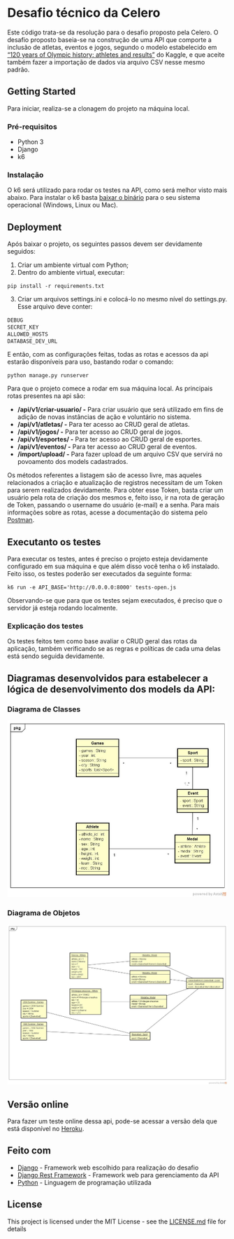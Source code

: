 # Desafio técnico da Celero

Este código trata-se da resolução para o desafio proposto pela Celero.
O desafio proposto baseia-se na construção de uma API que comporte a 
inclusão de atletas, eventos e jogos, segundo o modelo estabelecido em 
[“120 years of Olympic history: athletes and results”](https://www.kaggle.com/heesoo37/120-years-of-olympic-history-athletes-and-results#athlete_events.csv) 
do Kaggle, e que aceite também fazer a importação de dados via arquivo CSV nesse mesmo padrão.


## Getting Started

Para iniciar, realiza-se a clonagem do projeto na máquina local.

### Pré-requisitos

- Python 3
- Django
- k6

### Instalação
O k6 será utilizado para rodar os testes na API, como será melhor visto mais abaixo.
Para instalar o k6 basta [baixar o binário](https://github.com/loadimpact/k6/releases) para o seu
sistema operacional (Windows, Linux ou Mac).

## Deployment

Após baixar o projeto, os seguintes passos devem ser devidamente seguidos:
1. Criar um ambiente virtual com Python;
2. Dentro do ambiente virtual, executar: 
```
pip install -r requirements.txt
``` 
3. Criar um arquivos settings.ini e colocá-lo no mesmo nível do settings.py. 
Esse arquivo deve conter:
```
DEBUG
SECRET_KEY
ALLOWED_HOSTS
DATABASE_DEV_URL
```

E então, com as configurações feitas, todas as 
rotas e acessos da api estarão disponíveis para uso, 
bastando rodar o comando:
```
python manage.py runserver
```
Para que o projeto comece a rodar em sua máquina local.
As principais rotas presentes na api são:

* **/api/v1/criar-usuario/ -** Para criar usuário que será utilizado 
em fins de adição de novas instâncias de ação e voluntário no sistema.
* **/api/v1/atletas/ -** Para ter acesso ao CRUD geral de atletas.
* **/api/v1/jogos/ -** Para ter acesso ao CRUD geral de jogos.
* **/api/v1/esportes/ -** Para ter acesso ao CRUD geral de esportes.
* **/api/v1/eventos/ -** Para ter acesso ao CRUD geral de eventos.
* **/import/upload/ -** Para fazer upload de um arquivo CSV que servirá no 
povoamento dos models cadastrados.

Os métodos referentes a listagem são de acesso livre, mas aqueles relacionados 
a criação e atualização de registros necessitam de um Token para serem realizados
devidamente. Para obter esse Token, basta criar um usuário pela rota de criação dos mesmos e, feito isso,
ir na rota de geração de Token, passando o username do usuário (e-mail) e a senha.
Para mais informações sobre as rotas, acesse a documentação do sistema pelo
[Postman](https://documenter.getpostman.com/view/4328408/TVYM3F2J#ece5a9ba-24b6-46de-b3bd-718442e75b23).

## Executanto os testes

Para executar os testes, antes é preciso o projeto esteja devidamente configurado em sua máquina e 
que além disso você tenha o k6 instalado. Feito isso, os 
testes poderão ser executados da seguinte forma:
```
k6 run -e API_BASE='http://0.0.0.0:8000' tests-open.js  
```
Observando-se que para que os testes sejam executados, 
é preciso que o servidor já esteja rodando localmente.

### Explicação dos testes

Os testes feitos tem como base avaliar o CRUD geral das 
rotas da aplicação, também verificando se as regras e políticas de 
cada uma delas está sendo seguida devidamente.


## Diagramas desenvolvidos para estabelecer a lógica de desenvolvimento dos models da API:

### Diagrama de Classes
![Diagrama de Classe](/utils/diagrama_classes.jpeg)

### Diagrama de Objetos
![Diagrama de Objetos](/utils/diagrama_objetos.jpeg)

## Versão online
Para fazer um teste online dessa api, pode-se acessar a versão dela que está disponível no [Heroku](https://desafio-celero.herokuapp.com/).

## Feito com

* [Django](https://www.djangoproject.com/) - Framework web escolhido para realização do desafio
* [Django Rest Framework](https://www.djangoproject.com/) - Framework web para gerenciamento da API
* [Python](https://www.python.org/) - Linguagem de programação utilizada

## License

This project is licensed under the MIT License - see the [LICENSE.md](LICENSE.md) file for details
